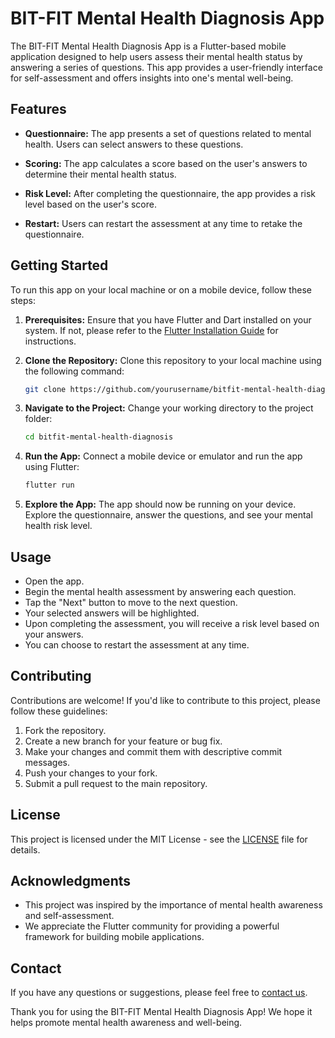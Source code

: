 # BIT-FIT Mental Health Diagnosis App

The BIT-FIT Mental Health Diagnosis App is a Flutter-based mobile application designed to help users assess their mental health status by answering a series of questions. This app provides a user-friendly interface for self-assessment and offers insights into one's mental well-being.

## Features

- **Questionnaire:** The app presents a set of questions related to mental health. Users can select answers to these questions.

- **Scoring:** The app calculates a score based on the user's answers to determine their mental health status.

- **Risk Level:** After completing the questionnaire, the app provides a risk level based on the user's score.

- **Restart:** Users can restart the assessment at any time to retake the questionnaire.

## Getting Started

To run this app on your local machine or on a mobile device, follow these steps:

1. **Prerequisites:** Ensure that you have Flutter and Dart installed on your system. If not, please refer to the [Flutter Installation Guide](https://flutter.dev/docs/get-started/install) for instructions.

2. **Clone the Repository:** Clone this repository to your local machine using the following command:

   ```bash
   git clone https://github.com/yourusername/bitfit-mental-health-diagnosis.git
   ```

3. **Navigate to the Project:** Change your working directory to the project folder:

   ```bash
   cd bitfit-mental-health-diagnosis
   ```

4. **Run the App:** Connect a mobile device or emulator and run the app using Flutter:

   ```bash
   flutter run
   ```

5. **Explore the App:** The app should now be running on your device. Explore the questionnaire, answer the questions, and see your mental health risk level.

## Usage

- Open the app.
- Begin the mental health assessment by answering each question.
- Tap the "Next" button to move to the next question.
- Your selected answers will be highlighted.
- Upon completing the assessment, you will receive a risk level based on your answers.
- You can choose to restart the assessment at any time.

## Contributing

Contributions are welcome! If you'd like to contribute to this project, please follow these guidelines:

1. Fork the repository.
2. Create a new branch for your feature or bug fix.
3. Make your changes and commit them with descriptive commit messages.
4. Push your changes to your fork.
5. Submit a pull request to the main repository.

## License

This project is licensed under the MIT License - see the [LICENSE](LICENSE) file for details.

## Acknowledgments

- This project was inspired by the importance of mental health awareness and self-assessment.
- We appreciate the Flutter community for providing a powerful framework for building mobile applications.

## Contact

If you have any questions or suggestions, please feel free to [contact us](mailto:your.email@example.com).

Thank you for using the BIT-FIT Mental Health Diagnosis App! We hope it helps promote mental health awareness and well-being.

